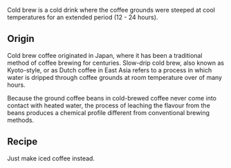 Cold brew is a cold drink where the coffee grounds were steeped at cool temperatures for an extended period (12 - 24 hours).
## Origin
Cold brew coffee originated in Japan, where it has been a traditional method of coffee brewing for centuries. Slow-drip cold brew, also known as Kyoto-style, or as Dutch coffee in East Asia refers to a process in which water is dripped through coffee grounds at room temperature over of many hours.

Because the ground coffee beans in cold-brewed coffee never come into contact with heated water, the process of leaching the flavour from the beans produces a chemical profile different from conventional brewing methods. 
## Recipe
Just make iced coffee instead.